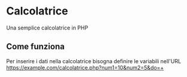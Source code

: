 # Calcolatrice
Una semplice calcolatrice in PHP

## Come funziona
Per inserire i dati nella calcolatrice bisogna definire le variabili nell'URL
https://example.com/calcolatrice.php?num1=10&num2=5&do=+

